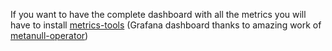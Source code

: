 If you want to have the complete dashboard with all the metrics you will have to install [metrics-tools](http://my.dappnode/#/installer/metrics-tools.dnp.dappnode.eth) (Grafana dashboard thanks to amazing work of [metanull-operator](https://github.com/metanull-operator/eth2-grafana))
